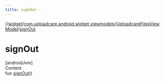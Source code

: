 ```yaml
---
title: signOut -
---
```

//[widget](../../index.md)/[com.uploadcare.android.widget.viewmodels](../index.md)/[UploadcareFilesViewModel](index.md)/[signOut](sign-out.md)



# signOut  
[androidJvm]  
Content  
fun [signOut](sign-out.md)()  



